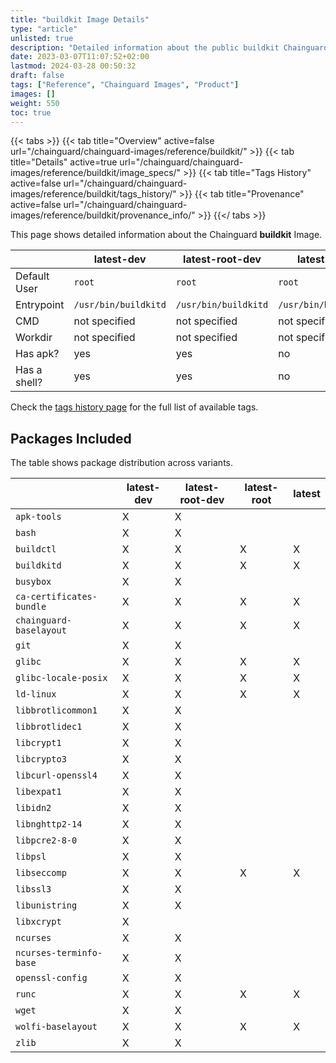 ```yaml
---
title: "buildkit Image Details"
type: "article"
unlisted: true
description: "Detailed information about the public buildkit Chainguard Image."
date: 2023-03-07T11:07:52+02:00
lastmod: 2024-03-28 00:50:32
draft: false
tags: ["Reference", "Chainguard Images", "Product"]
images: []
weight: 550
toc: true
---
```


{{< tabs >}}
{{< tab title="Overview" active=false url="/chainguard/chainguard-images/reference/buildkit/" >}}
{{< tab title="Details" active=true url="/chainguard/chainguard-images/reference/buildkit/image_specs/" >}}
{{< tab title="Tags History" active=false url="/chainguard/chainguard-images/reference/buildkit/tags_history/" >}}
{{< tab title="Provenance" active=false url="/chainguard/chainguard-images/reference/buildkit/provenance_info/" >}}
{{</ tabs >}}

This page shows detailed information about the Chainguard **buildkit** Image.

|              | latest-dev           | latest-root-dev      | latest-root          | latest               |
|--------------|----------------------|----------------------|----------------------|----------------------|
| Default User | `root`               | `root`               | `root`               | `root`               |
| Entrypoint   | `/usr/bin/buildkitd` | `/usr/bin/buildkitd` | `/usr/bin/buildkitd` | `/usr/bin/buildkitd` |
| CMD          | not specified        | not specified        | not specified        | not specified        |
| Workdir      | not specified        | not specified        | not specified        | not specified        |
| Has apk?     | yes                  | yes                  | no                   | no                   |
| Has a shell? | yes                  | yes                  | no                   | no                   |

Check the [tags history page](/chainguard/chainguard-images/reference/buildkit/tags_history/) for the full list of available tags.

## Packages Included
The table shows package distribution across variants.

|                          | latest-dev | latest-root-dev | latest-root | latest |
|--------------------------|------------|-----------------|-------------|--------|
| `apk-tools`              | X          | X               |             |        |
| `bash`                   | X          | X               |             |        |
| `buildctl`               | X          | X               | X           | X      |
| `buildkitd`              | X          | X               | X           | X      |
| `busybox`                | X          | X               |             |        |
| `ca-certificates-bundle` | X          | X               | X           | X      |
| `chainguard-baselayout`  | X          | X               | X           | X      |
| `git`                    | X          | X               |             |        |
| `glibc`                  | X          | X               | X           | X      |
| `glibc-locale-posix`     | X          | X               | X           | X      |
| `ld-linux`               | X          | X               | X           | X      |
| `libbrotlicommon1`       | X          | X               |             |        |
| `libbrotlidec1`          | X          | X               |             |        |
| `libcrypt1`              | X          | X               |             |        |
| `libcrypto3`             | X          | X               |             |        |
| `libcurl-openssl4`       | X          | X               |             |        |
| `libexpat1`              | X          | X               |             |        |
| `libidn2`                | X          | X               |             |        |
| `libnghttp2-14`          | X          | X               |             |        |
| `libpcre2-8-0`           | X          | X               |             |        |
| `libpsl`                 | X          | X               |             |        |
| `libseccomp`             | X          | X               | X           | X      |
| `libssl3`                | X          | X               |             |        |
| `libunistring`           | X          | X               |             |        |
| `libxcrypt`              | X          |                 |             |        |
| `ncurses`                | X          | X               |             |        |
| `ncurses-terminfo-base`  | X          | X               |             |        |
| `openssl-config`         | X          | X               |             |        |
| `runc`                   | X          | X               | X           | X      |
| `wget`                   | X          | X               |             |        |
| `wolfi-baselayout`       | X          | X               | X           | X      |
| `zlib`                   | X          | X               |             |        |

